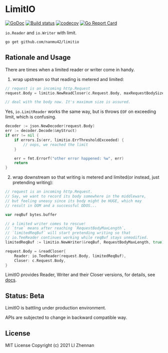 # LimitIO

[![GoDoc](https://godoc.org/github.com/nanmu42/limitio?status.svg)](https://pkg.go.dev/github.com/nanmu42/limitio)
[![Build status](https://github.com/nanmu42/limitio/workflows/test/badge.svg)](https://github.com/nanmu42/limitio/actions)
[![codecov](https://codecov.io/gh/nanmu42/limitio/branch/master/graph/badge.svg)](https://codecov.io/gh/nanmu42/limitio)
[![Go Report Card](https://goreportcard.com/badge/github.com/nanmu42/limitio)](https://goreportcard.com/report/github.com/nanmu42/limitio)

`io.Reader` and `io.Writer` with limit.

```bash
go get github.com/nanmu42/limitio
```

## Rationale and Usage

There are times when a limited reader or writer come in handy.

1. wrap upstream so that reading is metered and limited:

```go
// request is an incoming http.Request
request.Body = limitio.NewReadCloser(c.Request.Body, maxRequestBodySize, false)

// deal with the body now. It's maximum size is assured.
```

Yes, `io.LimitReader` works the same way, but is throws `EOF` on exceeding limit, which is confusing.

```go
decoder := json.NewDecoder(request.Body)
err := decoder.Decode(&myStruct)
if err != nil {
    if errors.Is(err, limitio.ErrThresholdExceeded) {
        // oops, we reached the limit
    }

    err = fmt.Errorf("other error happened: %w", err)
    return
}
```

2. wrap downstream so that writing is metered and limited(or instead, just pretending writing):

```go
// request is an incoming http.Request.
// Say, we want to record its body somewhere in the middleware,
// but feeling uneasy since its body might be HUGE, which may
// result in OOM and a successful DDOS...

var reqBuf bytes.buffer

// a limited writer comes to rescue!
// `true` means after reaching `RequestBodyMaxLength`,
// `limitedReqBuf` will start pretending writing so that
// io.TeeReader continues working while reqBuf stays unmodified.
limitedReqBuf := limitio.NewWriter(&reqBuf, RequestBodyMaxLength, true)

request.Body = &readCloser{
    Reader: io.TeeReader(request.Body, limitedReqBuf), 
    Closer: c.Request.Body,
}
```

LimitIO provides Reader, Writer and their Closer versions, for details, see [docs](https://pkg.go.dev/github.com/nanmu42/limitio).

## Status: Beta

LimitIO is battling under production environment.

APIs are subjected to change in backward compatible way.

## License

MIT License
Copyright (c) 2021 LI Zhennan
